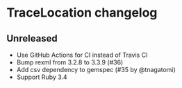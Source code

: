 # TraceLocation changelog

## Unreleased

* Use GitHub Actions for CI instead of Travis CI
* Bump rexml from 3.2.8 to 3.3.9 (#36)
* Add csv dependency to gemspec (#35 by @tnagatomi)
* Support Ruby 3.4
